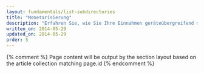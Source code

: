```yaml
---
layout: fundamentals/list-subdirectories
title: "Monetarisierung"
description: "Erfahren Sie, wie Sie Ihre Einnahmen geräteübergreifend maximieren. Steigern Sie die Nutzerfreundlichkeit und verdienen Sie bares Geld."
written_on: 2014-05-29
updated_on: 2014-05-29
order: 5
---
```


{% comment %}
Page content will be output by the section layout based on the article collection matching page.id
{% endcomment %}


